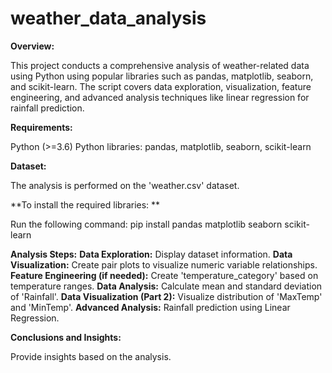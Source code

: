 # weather_data_analysis
**Overview:**

This project conducts a comprehensive analysis of weather-related data using Python using popular libraries such as pandas, matplotlib, seaborn, and scikit-learn.
The script covers data exploration, visualization, feature engineering, and advanced analysis techniques like linear regression for rainfall prediction.

**Requirements:**

Python (>=3.6)
Python libraries: pandas, matplotlib, seaborn, scikit-learn

**Dataset:**

The analysis is performed on the 'weather.csv' dataset. 

**To install the required libraries: **

Run the following command:
pip install pandas matplotlib seaborn scikit-learn


**Analysis Steps:**
**Data Exploration:** Display dataset information.
**Data Visualization:** Create pair plots to visualize numeric variable relationships.
**Feature Engineering (if needed):** Create 'temperature_category' based on temperature ranges.
**Data Analysis:** Calculate mean and standard deviation of 'Rainfall'.
**Data Visualization (Part 2):** Visualize distribution of 'MaxTemp' and 'MinTemp'.
**Advanced Analysis:** Rainfall prediction using Linear Regression.

**Conclusions and Insights:**

Provide insights based on the analysis.
